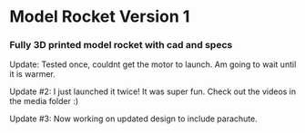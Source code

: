# Model Rocket Version 1
### Fully 3D printed model rocket with cad and specs

Update: Tested once, couldnt get the motor to launch. Am going to wait until it is warmer.

Update #2: I just launched it twice! It was super fun. Check out the videos in the media folder :)

Update #3: Now working on updated design to include parachute.
